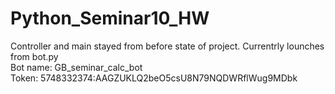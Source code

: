 # Python_Seminar10_HW
Controller and main stayed from before state of project. Currentrly lounches from bot.py   
Bot name: GB_seminar_calc_bot   
Token: 5748332374:AAGZUKLQ2beO5csU8N79NQDWRflWug9MDbk

